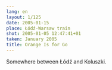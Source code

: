 ```yaml
---
lang: en
layout: 1/125
date: 2005-01-15
place: Łódź-Warsaw train
shot: 2005-01-05 12:47:41+01
taken: January 2005
title: Orange Is for Go
---
```


Somewhere between Łódź and Koluszki.
